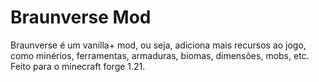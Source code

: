 # Braunverse Mod
Braunverse é um vanilla+ mod, ou seja, adiciona mais recursos ao jogo, como minérios, ferramentas, armaduras, biomas, dimensões, mobs, etc.
<br>Feito para o minecraft forge 1.21.

